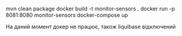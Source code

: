 mvn clean package
docker build -t monitor-sensors .
docker run -p 8081:8080 monitor-sensors
docker-compose up

На даний момент докер не працює, також liquibase відключений
